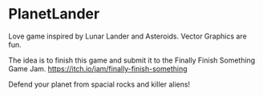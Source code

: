# PlanetLander
Love game inspired by Lunar Lander and Asteroids.
Vector Graphics are fun.

The idea is to finish this game and submit it to the Finally Finish Something Game Jam.
https://itch.io/jam/finally-finish-something

Defend your planet from spacial rocks and killer aliens!